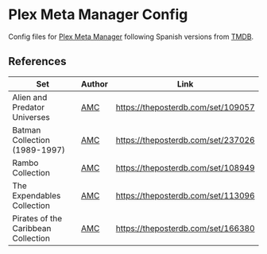 # Plex Meta Manager Config

Config files for [Plex Meta Manager](https://metamanager.wiki/) following Spanish versions from [TMDB](https://www.themoviedb.org/).

## References

| Set                                 | Author                                  | Link                               |
| ----------------------------------- | --------------------------------------- | ---------------------------------- |
| Alien and Predator Universes        | [AMC](https://theposterdb.com/user/AMC) | https://theposterdb.com/set/109057 |
| Batman Collection (1989-1997)       | [AMC](https://theposterdb.com/user/AMC) | https://theposterdb.com/set/237026 |
| Rambo Collection                    | [AMC](https://theposterdb.com/user/AMC) | https://theposterdb.com/set/108949 |
| The Expendables Collection          | [AMC](https://theposterdb.com/user/AMC) | https://theposterdb.com/set/113096 |
| Pirates of the Caribbean Collection | [AMC](https://theposterdb.com/user/AMC) | https://theposterdb.com/set/166380 |